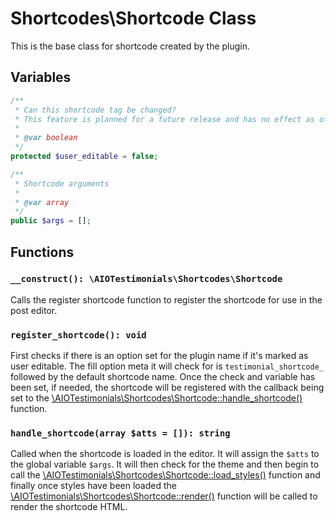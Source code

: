 # Shortcodes\Shortcode Class

This is the base class for shortcode created by the plugin.

## Variables
```php
/**
 * Can this shortcode tag be changed?
 * This feature is planned for a future release and has no effect as of yet.
 * 
 * @var boolean
 */
protected $user_editable = false;

/**
 * Shortcode arguments
 * 
 * @var array
 */
public $args = [];
```

## Functions

### ```__construct(): \AIOTestimonials\Shortcodes\Shortcode```
Calls the register shortcode function to register the shortcode for use in the post editor.

### ```register_shortcode(): void```
First checks if there is an option set for the plugin name if it's marked as user editable.
The fill option meta it will check for is `testimonial_shortcode_` followed by the default shortcode name.
Once the check and variable has been set, if needed, the shortcode will be registered with the callback being set to the [\AIOTestimonials\Shortcodes\Shortcode::handle_shortcode()](classes/Shortcodes/Shortcode.md#handle_shortcode) function.

### ```handle_shortcode(array $atts = []): string```
Called when the shortcode is loaded in the editor. It will assign the `$atts` to the global variable `$args`.  It will then check for the theme and then begin to call the [\AIOTestimonials\Shortcodes\Shortcode::load_styles()](classes/Shortcodes/Shortcode.md#load_styles) function and finally once styles have been loaded the [\AIOTestimonials\Shortcodes\Shortcode::render()](classes/Shortcodes/Shortcode.md#render) function will be called to render the shortcode HTML.

